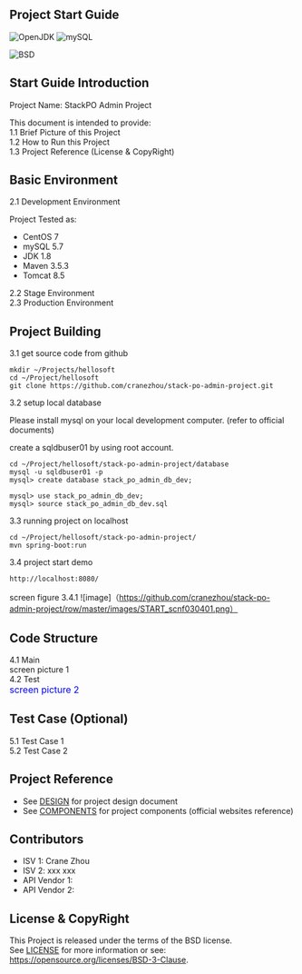 
Project Start Guide
-----------------------------------

![OpenJDK](https://img.shields.io/badge/OpenJDK-1.8-yellow.svg)
![mySQL](https://img.shields.io/badge/mysql-5.7-blue.svg)

![BSD](https://img.shields.io/badge/License-BSD3-blue.svg)


## Start Guide Introduction

Project Name: StackPO Admin Project  
  
This document is intended to provide:    
1.1 Brief Picture of this Project  
1.2 How to Run this Project  
1.3 Project Reference (License & CopyRight)  

## Basic Environment

2.1 Development Environment  

Project Tested as:  
* CentOS 7 
* mySQL 5.7 
* JDK 1.8
* Maven 3.5.3
* Tomcat 8.5

2.2 Stage Environment  
2.3 Production Environment

## Project Building

3.1 get source code from github

``` 
mkdir ~/Projects/hellosoft
cd ~/Project/hellosoft
git clone https://github.com/cranezhou/stack-po-admin-project.git 
```

3.2 setup local database

Please install mysql on your local development computer. 
(refer to official documents)

create a sqldbuser01 by using root account.

``` 
cd ~/Project/hellosoft/stack-po-admin-project/database
mysql -u sqldbuser01 -p
mysql> create database stack_po_admin_db_dev;

mysql> use stack_po_admin_db_dev;
mysql> source stack_po_admin_db_dev.sql
```

3.3 running project on localhost

``` 
cd ~/Project/hellosoft/stack-po-admin-project/
mvn spring-boot:run 
```

3.4 project start demo

``` html
http://localhost:8080/
```

screen figure 3.4.1
![image]（https://github.com/cranezhou/stack-po-admin-project/row/master/images/START_scnf030401.png） 

## Code Structure

4.1 Main  
screen picture 1 <br>
4.2 Test  
<font color=#0000ff size=3>screen picture 2</font>

## Test Case (Optional) 
5.1 Test Case 1  
5.2 Test Case 2  

## Project Reference
* See [DESIGN](DESIGN) for project design document 
* See [COMPONENTS](COMPONENTS) for project components 
  (official websites reference)

## Contributors
* ISV 1: Crane Zhou
* ISV 2: xxx xxx
* API Vendor 1:
* API Vendor 2:

## License & CopyRight
This Project is released under the terms of the BSD license.  
See [LICENSE](LICENSE) for more information or see:  
https://opensource.org/licenses/BSD-3-Clause.

